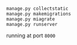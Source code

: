 ```
manage.py collectstatic
manage.py makemigrations
manage.py miagrate
manage.py runserver
```

running at port `8000`

